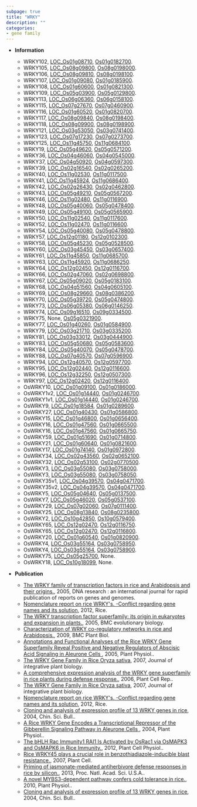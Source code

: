 ```yaml
---
subpage: true
title: "WRKY"
description: ""
categories:
- gene family
---
```


* **Information**  
    + WRKY102, [LOC_Os01g08710](http://rice.plantbiology.msu.edu/cgi-bin/ORF_infopage.cgi?orf=LOC_Os01g08710), [Os01g0182700](http://rapdb.dna.affrc.go.jp/viewer/gbrowse_details/irgsp1?name=Os01g0182700).
    + WRKY105, [LOC_Os08g09800](http://rice.plantbiology.msu.edu/cgi-bin/ORF_infopage.cgi?orf=LOC_Os08g09800), [Os08g0198000](http://rapdb.dna.affrc.go.jp/viewer/gbrowse_details/irgsp1?name=Os08g0198000).
    + WRKY106, [LOC_Os08g09810](http://rice.plantbiology.msu.edu/cgi-bin/ORF_infopage.cgi?orf=LOC_Os08g09810), [Os08g0198100](http://rapdb.dna.affrc.go.jp/viewer/gbrowse_details/irgsp1?name=Os08g0198100).
    + WRKY107, [LOC_Os01g09080](http://rice.plantbiology.msu.edu/cgi-bin/ORF_infopage.cgi?orf=LOC_Os01g09080), [Os01g0185900](http://rapdb.dna.affrc.go.jp/viewer/gbrowse_details/irgsp1?name=Os01g0185900).
    + WRKY108, [LOC_Os01g60600](http://rice.plantbiology.msu.edu/cgi-bin/ORF_infopage.cgi?orf=LOC_Os01g60600), [Os01g0821300](http://rapdb.dna.affrc.go.jp/viewer/gbrowse_details/irgsp1?name=Os01g0821300).
    + WRKY109, [LOC_Os05g03900](http://rice.plantbiology.msu.edu/cgi-bin/ORF_infopage.cgi?orf=LOC_Os05g03900), [Os05g0129800](http://rapdb.dna.affrc.go.jp/viewer/gbrowse_details/irgsp1?name=Os05g0129800).
    + WRKY113, [LOC_Os06g06360](http://rice.plantbiology.msu.edu/cgi-bin/ORF_infopage.cgi?orf=LOC_Os06g06360), [Os06g0158100](http://rapdb.dna.affrc.go.jp/viewer/gbrowse_details/irgsp1?name=Os06g0158100).
    + WRKY115, [LOC_Os07g27670](http://rice.plantbiology.msu.edu/cgi-bin/ORF_infopage.cgi?orf=LOC_Os07g27670), [Os07g0460900](http://rapdb.dna.affrc.go.jp/viewer/gbrowse_details/irgsp1?name=Os07g0460900).
    + WRKY116, [LOC_Os01g60520](http://rice.plantbiology.msu.edu/cgi-bin/ORF_infopage.cgi?orf=LOC_Os01g60520), [Os01g0820700](http://rapdb.dna.affrc.go.jp/viewer/gbrowse_details/irgsp1?name=Os01g0820700).
    + WRKY117, [LOC_Os08g09840](http://rice.plantbiology.msu.edu/cgi-bin/ORF_infopage.cgi?orf=LOC_Os08g09840), [Os08g0198400](http://rapdb.dna.affrc.go.jp/viewer/gbrowse_details/irgsp1?name=Os08g0198400).
    + WRKY118, [LOC_Os08g09900](http://rice.plantbiology.msu.edu/cgi-bin/ORF_infopage.cgi?orf=LOC_Os08g09900), [Os08g0198900](http://rapdb.dna.affrc.go.jp/viewer/gbrowse_details/irgsp1?name=Os08g0198900).
    + WRKY121, [LOC_Os03g53050](http://rice.plantbiology.msu.edu/cgi-bin/ORF_infopage.cgi?orf=LOC_Os03g53050), [Os03g0741400](http://rapdb.dna.affrc.go.jp/viewer/gbrowse_details/irgsp1?name=Os03g0741400).
    + WRKY123, [LOC_Os07g17230](http://rice.plantbiology.msu.edu/cgi-bin/ORF_infopage.cgi?orf=LOC_Os07g17230), [Os07g0273700](http://rapdb.dna.affrc.go.jp/viewer/gbrowse_details/irgsp1?name=Os07g0273700).
    + WRKY125, [LOC_Os11g45750](http://rice.plantbiology.msu.edu/cgi-bin/ORF_infopage.cgi?orf=LOC_Os11g45750), [Os11g0684100](http://rapdb.dna.affrc.go.jp/viewer/gbrowse_details/irgsp1?name=Os11g0684100).
    + WRKY19, [LOC_Os05g49620](http://rice.plantbiology.msu.edu/cgi-bin/ORF_infopage.cgi?orf=LOC_Os05g49620), [Os05g0571200](http://rapdb.dna.affrc.go.jp/viewer/gbrowse_details/irgsp1?name=Os05g0571200).
    + WRKY36, [LOC_Os04g46060](http://rice.plantbiology.msu.edu/cgi-bin/ORF_infopage.cgi?orf=LOC_Os04g46060), [Os04g0545000](http://rapdb.dna.affrc.go.jp/viewer/gbrowse_details/irgsp1?name=Os04g0545000).
    + WRKY37, [LOC_Os04g50920](http://rice.plantbiology.msu.edu/cgi-bin/ORF_infopage.cgi?orf=LOC_Os04g50920), [Os04g0597300](http://rapdb.dna.affrc.go.jp/viewer/gbrowse_details/irgsp1?name=Os04g0597300).
    + WRKY39, [LOC_Os02g16540](http://rice.plantbiology.msu.edu/cgi-bin/ORF_infopage.cgi?orf=LOC_Os02g16540), [Os02g0265200](http://rapdb.dna.affrc.go.jp/viewer/gbrowse_details/irgsp1?name=Os02g0265200).
    + WRKY40, [LOC_Os11g02530](http://rice.plantbiology.msu.edu/cgi-bin/ORF_infopage.cgi?orf=LOC_Os11g02530), [Os11g0117500](http://rapdb.dna.affrc.go.jp/viewer/gbrowse_details/irgsp1?name=Os11g0117500).
    + WRKY41, [LOC_Os11g45924](http://rice.plantbiology.msu.edu/cgi-bin/ORF_infopage.cgi?orf=LOC_Os11g45924), [Os11g0686400](http://rapdb.dna.affrc.go.jp/viewer/gbrowse_details/irgsp1?name=Os11g0686400).
    + WRKY42, [LOC_Os02g26430](http://rice.plantbiology.msu.edu/cgi-bin/ORF_infopage.cgi?orf=LOC_Os02g26430), [Os02g0462800](http://rapdb.dna.affrc.go.jp/viewer/gbrowse_details/irgsp1?name=Os02g0462800).
    + WRKY43, [LOC_Os05g49210](http://rice.plantbiology.msu.edu/cgi-bin/ORF_infopage.cgi?orf=LOC_Os05g49210), [Os05g0567200](http://rapdb.dna.affrc.go.jp/viewer/gbrowse_details/irgsp1?name=Os05g0567200).
    + WRKY46, [LOC_Os11g02480](http://rice.plantbiology.msu.edu/cgi-bin/ORF_infopage.cgi?orf=LOC_Os11g02480), [Os11g0116900](http://rapdb.dna.affrc.go.jp/viewer/gbrowse_details/irgsp1?name=Os11g0116900).
    + WRKY48, [LOC_Os05g40060](http://rice.plantbiology.msu.edu/cgi-bin/ORF_infopage.cgi?orf=LOC_Os05g40060), [Os05g0478400](http://rapdb.dna.affrc.go.jp/viewer/gbrowse_details/irgsp1?name=Os05g0478400).
    + WRKY49, [LOC_Os05g49100](http://rice.plantbiology.msu.edu/cgi-bin/ORF_infopage.cgi?orf=LOC_Os05g49100), [Os05g0565900](http://rapdb.dna.affrc.go.jp/viewer/gbrowse_details/irgsp1?name=Os05g0565900).
    + WRKY50, [LOC_Os11g02540](http://rice.plantbiology.msu.edu/cgi-bin/ORF_infopage.cgi?orf=LOC_Os11g02540), [Os11g0117600](http://rapdb.dna.affrc.go.jp/viewer/gbrowse_details/irgsp1?name=Os11g0117600).
    + WRKY52, [LOC_Os11g02470](http://rice.plantbiology.msu.edu/cgi-bin/ORF_infopage.cgi?orf=LOC_Os11g02470), [Os11g0116600](http://rapdb.dna.affrc.go.jp/viewer/gbrowse_details/irgsp1?name=Os11g0116600).
    + WRKY54, [LOC_Os05g40080](http://rice.plantbiology.msu.edu/cgi-bin/ORF_infopage.cgi?orf=LOC_Os05g40080), [Os05g0478800](http://rapdb.dna.affrc.go.jp/viewer/gbrowse_details/irgsp1?name=Os05g0478800).
    + WRKY57, [LOC_Os12g01180](http://rice.plantbiology.msu.edu/cgi-bin/ORF_infopage.cgi?orf=LOC_Os12g01180), [Os12g0102300](http://rapdb.dna.affrc.go.jp/viewer/gbrowse_details/irgsp1?name=Os12g0102300).
    + WRKY58, [LOC_Os05g45230](http://rice.plantbiology.msu.edu/cgi-bin/ORF_infopage.cgi?orf=LOC_Os05g45230), [Os05g0528500](http://rapdb.dna.affrc.go.jp/viewer/gbrowse_details/irgsp1?name=Os05g0528500).
    + WRKY60, [LOC_Os03g45450](http://rice.plantbiology.msu.edu/cgi-bin/ORF_infopage.cgi?orf=LOC_Os03g45450), [Os03g0657400](http://rapdb.dna.affrc.go.jp/viewer/gbrowse_details/irgsp1?name=Os03g0657400).
    + WRKY61, [LOC_Os11g45850](http://rice.plantbiology.msu.edu/cgi-bin/ORF_infopage.cgi?orf=LOC_Os11g45850), [Os11g0685700](http://rapdb.dna.affrc.go.jp/viewer/gbrowse_details/irgsp1?name=Os11g0685700).
    + WRKY63, [LOC_Os11g45920](http://rice.plantbiology.msu.edu/cgi-bin/ORF_infopage.cgi?orf=LOC_Os11g45920), [Os11g0686250](http://rapdb.dna.affrc.go.jp/viewer/gbrowse_details/irgsp1?name=Os11g0686250).
    + WRKY64, [LOC_Os12g02450](http://rice.plantbiology.msu.edu/cgi-bin/ORF_infopage.cgi?orf=LOC_Os12g02450), [Os12g0116700](http://rapdb.dna.affrc.go.jp/viewer/gbrowse_details/irgsp1?name=Os12g0116700).
    + WRKY66, [LOC_Os02g47060](http://rice.plantbiology.msu.edu/cgi-bin/ORF_infopage.cgi?orf=LOC_Os02g47060), [Os02g0698800](http://rapdb.dna.affrc.go.jp/viewer/gbrowse_details/irgsp1?name=Os02g0698800).
    + WRKY67, [LOC_Os05g09020](http://rice.plantbiology.msu.edu/cgi-bin/ORF_infopage.cgi?orf=LOC_Os05g09020), [Os05g0183100](http://rapdb.dna.affrc.go.jp/viewer/gbrowse_details/irgsp1?name=Os05g0183100).
    + WRKY68, [LOC_Os04g51560](http://rice.plantbiology.msu.edu/cgi-bin/ORF_infopage.cgi?orf=LOC_Os04g51560), [Os04g0605100](http://rapdb.dna.affrc.go.jp/viewer/gbrowse_details/irgsp1?name=Os04g0605100).
    + WRKY69, [LOC_Os08g29660](http://rice.plantbiology.msu.edu/cgi-bin/ORF_infopage.cgi?orf=LOC_Os08g29660), [Os08g0386200](http://rapdb.dna.affrc.go.jp/viewer/gbrowse_details/irgsp1?name=Os08g0386200).
    + WRKY70, [LOC_Os05g39720](http://rice.plantbiology.msu.edu/cgi-bin/ORF_infopage.cgi?orf=LOC_Os05g39720), [Os05g0474800](http://rapdb.dna.affrc.go.jp/viewer/gbrowse_details/irgsp1?name=Os05g0474800).
    + WRKY73, [LOC_Os06g05380](http://rice.plantbiology.msu.edu/cgi-bin/ORF_infopage.cgi?orf=LOC_Os06g05380), [Os06g0146250](http://rapdb.dna.affrc.go.jp/viewer/gbrowse_details/irgsp1?name=Os06g0146250).
    + WRKY74, [LOC_Os09g16510](http://rice.plantbiology.msu.edu/cgi-bin/ORF_infopage.cgi?orf=LOC_Os09g16510), [Os09g0334500](http://rapdb.dna.affrc.go.jp/viewer/gbrowse_details/irgsp1?name=Os09g0334500).
    + WRKY75, None, [Os05g0321900](http://rapdb.dna.affrc.go.jp/viewer/gbrowse_details/irgsp1?name=Os05g0321900).
    + WRKY77, [LOC_Os01g40260](http://rice.plantbiology.msu.edu/cgi-bin/ORF_infopage.cgi?orf=LOC_Os01g40260), [Os01g0584900](http://rapdb.dna.affrc.go.jp/viewer/gbrowse_details/irgsp1?name=Os01g0584900).
    + WRKY79, [LOC_Os03g21710](http://rice.plantbiology.msu.edu/cgi-bin/ORF_infopage.cgi?orf=LOC_Os03g21710), [Os03g0335200](http://rapdb.dna.affrc.go.jp/viewer/gbrowse_details/irgsp1?name=Os03g0335200).
    + WRKY81, [LOC_Os03g33012](http://rice.plantbiology.msu.edu/cgi-bin/ORF_infopage.cgi?orf=LOC_Os03g33012), [Os03g0444900](http://rapdb.dna.affrc.go.jp/viewer/gbrowse_details/irgsp1?name=Os03g0444900).
    + WRKY83, [LOC_Os05g50680](http://rice.plantbiology.msu.edu/cgi-bin/ORF_infopage.cgi?orf=LOC_Os05g50680), [Os05g0583600](http://rapdb.dna.affrc.go.jp/viewer/gbrowse_details/irgsp1?name=Os05g0583600).
    + WRKY84, [LOC_Os05g40070](http://rice.plantbiology.msu.edu/cgi-bin/ORF_infopage.cgi?orf=LOC_Os05g40070), [Os05g0478700](http://rapdb.dna.affrc.go.jp/viewer/gbrowse_details/irgsp1?name=Os05g0478700).
    + WRKY88, [LOC_Os07g40570](http://rice.plantbiology.msu.edu/cgi-bin/ORF_infopage.cgi?orf=LOC_Os07g40570), [Os07g0596900](http://rapdb.dna.affrc.go.jp/viewer/gbrowse_details/irgsp1?name=Os07g0596900).
    + WRKY94, [LOC_Os12g40570](http://rice.plantbiology.msu.edu/cgi-bin/ORF_infopage.cgi?orf=LOC_Os12g40570), [Os12g0597700](http://rapdb.dna.affrc.go.jp/viewer/gbrowse_details/irgsp1?name=Os12g0597700).
    + WRKY95, [LOC_Os12g02440](http://rice.plantbiology.msu.edu/cgi-bin/ORF_infopage.cgi?orf=LOC_Os12g02440), [Os12g0116600](http://rapdb.dna.affrc.go.jp/viewer/gbrowse_details/irgsp1?name=Os12g0116600).
    + WRKY96, [LOC_Os12g32250](http://rice.plantbiology.msu.edu/cgi-bin/ORF_infopage.cgi?orf=LOC_Os12g32250), [Os12g0507300](http://rapdb.dna.affrc.go.jp/viewer/gbrowse_details/irgsp1?name=Os12g0507300).
    + WRKY97, [LOC_Os12g02420](http://rice.plantbiology.msu.edu/cgi-bin/ORF_infopage.cgi?orf=LOC_Os12g02420), [Os12g0116400](http://rapdb.dna.affrc.go.jp/viewer/gbrowse_details/irgsp1?name=Os12g0116400).
    + OsWRKY10, [LOC_Os01g09100](http://rice.plantbiology.msu.edu/cgi-bin/ORF_infopage.cgi?orf=LOC_Os01g09100), [Os01g0186000](http://rapdb.dna.affrc.go.jp/viewer/gbrowse_details/irgsp1?name=Os01g0186000).
    + OsWRKY1v2, [LOC_Os01g14440](http://rice.plantbiology.msu.edu/cgi-bin/ORF_infopage.cgi?orf=LOC_Os01g14440), [Os01g0246700](http://rapdb.dna.affrc.go.jp/viewer/gbrowse_details/irgsp1?name=Os01g0246700).
    + OsWRKY1v1, [LOC_Os01g14440](http://rice.plantbiology.msu.edu/cgi-bin/ORF_infopage.cgi?orf=LOC_Os01g14440), [Os01g0246700](http://rapdb.dna.affrc.go.jp/viewer/gbrowse_details/irgsp1?name=Os01g0246700).
    + OsWRKY9, [LOC_Os01g18584](http://rice.plantbiology.msu.edu/cgi-bin/ORF_infopage.cgi?orf=LOC_Os01g18584), [Os01g0289600](http://rapdb.dna.affrc.go.jp/viewer/gbrowse_details/irgsp1?name=Os01g0289600).
    + OsWRKY27, [LOC_Os01g40430](http://rice.plantbiology.msu.edu/cgi-bin/ORF_infopage.cgi?orf=LOC_Os01g40430), [Os01g0586800](http://rapdb.dna.affrc.go.jp/viewer/gbrowse_details/irgsp1?name=Os01g0586800).
    + OsWRKY15, [LOC_Os01g46800](http://rice.plantbiology.msu.edu/cgi-bin/ORF_infopage.cgi?orf=LOC_Os01g46800), [Os01g0656400](http://rapdb.dna.affrc.go.jp/viewer/gbrowse_details/irgsp1?name=Os01g0656400).
    + OsWRKY16, [LOC_Os01g47560](http://rice.plantbiology.msu.edu/cgi-bin/ORF_infopage.cgi?orf=LOC_Os01g47560), [Os01g0665500](http://rapdb.dna.affrc.go.jp/viewer/gbrowse_details/irgsp1?name=Os01g0665500).
    + OsWRKY16, [LOC_Os01g47560](http://rice.plantbiology.msu.edu/cgi-bin/ORF_infopage.cgi?orf=LOC_Os01g47560), [Os01g0665750](http://rapdb.dna.affrc.go.jp/viewer/gbrowse_details/irgsp1?name=Os01g0665750).
    + OsWRKY59, [LOC_Os01g51690](http://rice.plantbiology.msu.edu/cgi-bin/ORF_infopage.cgi?orf=LOC_Os01g51690), [Os01g0714800](http://rapdb.dna.affrc.go.jp/viewer/gbrowse_details/irgsp1?name=Os01g0714800).
    + OsWRKY21, [LOC_Os01g60640](http://rice.plantbiology.msu.edu/cgi-bin/ORF_infopage.cgi?orf=LOC_Os01g60640), [Os01g0821600](http://rapdb.dna.affrc.go.jp/viewer/gbrowse_details/irgsp1?name=Os01g0821600).
    + OsWRKY17, [LOC_Os01g74140](http://rice.plantbiology.msu.edu/cgi-bin/ORF_infopage.cgi?orf=LOC_Os01g74140), [Os01g0972800](http://rapdb.dna.affrc.go.jp/viewer/gbrowse_details/irgsp1?name=Os01g0972800).
    + OsWRKY34, [LOC_Os02g43560](http://rice.plantbiology.msu.edu/cgi-bin/ORF_infopage.cgi?orf=LOC_Os02g43560), [Os02g0652100](http://rapdb.dna.affrc.go.jp/viewer/gbrowse_details/irgsp1?name=Os02g0652100).
    + OsWRKY32, [LOC_Os02g53100](http://rice.plantbiology.msu.edu/cgi-bin/ORF_infopage.cgi?orf=LOC_Os02g53100), [Os02g0770500](http://rapdb.dna.affrc.go.jp/viewer/gbrowse_details/irgsp1?name=Os02g0770500).
    + OsWRKY3, [LOC_Os03g55080](http://rice.plantbiology.msu.edu/cgi-bin/ORF_infopage.cgi?orf=LOC_Os03g55080), [Os03g0758000](http://rapdb.dna.affrc.go.jp/viewer/gbrowse_details/irgsp1?name=Os03g0758000).
    + OsWRKY3, [LOC_Os03g55080](http://rice.plantbiology.msu.edu/cgi-bin/ORF_infopage.cgi?orf=LOC_Os03g55080), [Os03g0758050](http://rapdb.dna.affrc.go.jp/viewer/gbrowse_details/irgsp1?name=Os03g0758050).
    + OsWRKY35v1, [LOC_Os04g39570](http://rice.plantbiology.msu.edu/cgi-bin/ORF_infopage.cgi?orf=LOC_Os04g39570), [Os04g0471700](http://rapdb.dna.affrc.go.jp/viewer/gbrowse_details/irgsp1?name=Os04g0471700).
    + OsWRKY35v2, [LOC_Os04g39570](http://rice.plantbiology.msu.edu/cgi-bin/ORF_infopage.cgi?orf=LOC_Os04g39570), [Os04g0471700](http://rapdb.dna.affrc.go.jp/viewer/gbrowse_details/irgsp1?name=Os04g0471700).
    + OsWRKY5, [LOC_Os05g04640](http://rice.plantbiology.msu.edu/cgi-bin/ORF_infopage.cgi?orf=LOC_Os05g04640), [Os05g0137500](http://rapdb.dna.affrc.go.jp/viewer/gbrowse_details/irgsp1?name=Os05g0137500).
    + OsWRKY7, [LOC_Os05g46020](http://rice.plantbiology.msu.edu/cgi-bin/ORF_infopage.cgi?orf=LOC_Os05g46020), [Os05g0537100](http://rapdb.dna.affrc.go.jp/viewer/gbrowse_details/irgsp1?name=Os05g0537100).
    + OsWRKY29, [LOC_Os07g02060](http://rice.plantbiology.msu.edu/cgi-bin/ORF_infopage.cgi?orf=LOC_Os07g02060), [Os07g0111400](http://rapdb.dna.affrc.go.jp/viewer/gbrowse_details/irgsp1?name=Os07g0111400).
    + OsWRKY25, [LOC_Os08g13840](http://rice.plantbiology.msu.edu/cgi-bin/ORF_infopage.cgi?orf=LOC_Os08g13840), [Os08g0235800](http://rapdb.dna.affrc.go.jp/viewer/gbrowse_details/irgsp1?name=Os08g0235800).
    + OsWRKY2, [LOC_Os10g42850](http://rice.plantbiology.msu.edu/cgi-bin/ORF_infopage.cgi?orf=LOC_Os10g42850), [Os10g0579400](http://rapdb.dna.affrc.go.jp/viewer/gbrowse_details/irgsp1?name=Os10g0579400).
    + OsWRKY65, [LOC_Os12g02470](http://rice.plantbiology.msu.edu/cgi-bin/ORF_infopage.cgi?orf=LOC_Os12g02470), [Os12g0116750](http://rapdb.dna.affrc.go.jp/viewer/gbrowse_details/irgsp1?name=Os12g0116750).
    + OsWRKY65, [LOC_Os12g02470](http://rice.plantbiology.msu.edu/cgi-bin/ORF_infopage.cgi?orf=LOC_Os12g02470), [Os12g0116800](http://rapdb.dna.affrc.go.jp/viewer/gbrowse_details/irgsp1?name=Os12g0116800).
    + OsWRKY20, [LOC_Os01g60540](http://rice.plantbiology.msu.edu/cgi-bin/ORF_infopage.cgi?orf=LOC_Os01g60540), [Os01g0820900](http://rapdb.dna.affrc.go.jp/viewer/gbrowse_details/irgsp1?name=Os01g0820900).
    + OsWRKY4, [LOC_Os03g55164](http://rice.plantbiology.msu.edu/cgi-bin/ORF_infopage.cgi?orf=LOC_Os03g55164), [Os03g0758950](http://rapdb.dna.affrc.go.jp/viewer/gbrowse_details/irgsp1?name=Os03g0758950).
    + OsWRKY4, [LOC_Os03g55164](http://rice.plantbiology.msu.edu/cgi-bin/ORF_infopage.cgi?orf=LOC_Os03g55164), [Os03g0758900](http://rapdb.dna.affrc.go.jp/viewer/gbrowse_details/irgsp1?name=Os03g0758900).
    + OsWRKY75, [LOC_Os05g25700](http://rice.plantbiology.msu.edu/cgi-bin/ORF_infopage.cgi?orf=LOC_Os05g25700), None.
    + OsWRKY18, [LOC_Os10g18099](http://rice.plantbiology.msu.edu/cgi-bin/ORF_infopage.cgi?orf=LOC_Os10g18099), None.

* **Publication**  
    + [The WRKY family of transcription factors in rice and Arabidopsis and their origins.](http://www.ncbi.nlm.nih.gov/pubmed?term=The+WRKY+family+of+transcription+factors+in+rice+and+Arabidopsis+and+their+origins.%5BTitle%5D), 2005, DNA research : an international journal for rapid publication of reports on genes and genomes.
    + [Nomenclature report on rice WRKY's. -Conflict regarding gene names and its solution](http://www.ncbi.nlm.nih.gov/pubmed?term=Nomenclature+report+on+rice+WRKY's.+-Conflict+regarding+gene+names+and+its+solution%5BTitle%5D), 2012, Rice.
    + [The WRKY transcription factor superfamily: its origin in eukaryotes and expansion in plants.](http://www.ncbi.nlm.nih.gov/pubmed?term=The+WRKY+transcription+factor+superfamily:+its+origin+in+eukaryotes+and+expansion+in+plants.%5BTitle%5D), 2005, BMC evolutionary biology.
    + [Characterization of WRKY co-regulatory networks in rice and Arabidopsis.](http://www.ncbi.nlm.nih.gov/pubmed?term=Characterization+of+WRKY+co-regulatory+networks+in+rice+and+Arabidopsis.%5BTitle%5D), 2009, BMC Plant Biol.
    + [Annotations and Functional Analyses of the Rice WRKY Gene Superfamily Reveal Positive and Negative Regulators of Abscisic Acid Signaling in Aleurone Cells ](http://www.ncbi.nlm.nih.gov/pubmed?term=Annotations+and+Functional+Analyses+of+the+Rice+WRKY+Gene+Superfamily+Reveal+Positive+and+Negative+Regulators+of+Abscisic+Acid+Signaling+in+Aleurone+Cells+%5BTitle%5D), 2005, Plant Physiol..
    + [The WRKY Gene Family in Rice Oryza sativa](http://www.ncbi.nlm.nih.gov/pubmed?term=The+WRKY+Gene+Family+in+Rice+Oryza+sativa%5BTitle%5D), 2007, Journal of integrative plant biology.
    + [A comprehensive expression analysis of the WRKY gene superfamily in rice plants during defense response.](http://www.ncbi.nlm.nih.gov/pubmed?term=A+comprehensive+expression+analysis+of+the+WRKY+gene+superfamily+in+rice+plants+during+defense+response.%5BTitle%5D), 2006, Plant Cell Rep..
    + [The WRKY Gene Family in Rice Oryza sativa](http://www.ncbi.nlm.nih.gov/pubmed?term=The+WRKY+Gene+Family+in+Rice+Oryza+sativa%5BTitle%5D), 2007, Journal of integrative plant biology.
    + [Nomenclature report on rice WRKY's. -Conflict regarding gene names and its solution](http://www.ncbi.nlm.nih.gov/pubmed?term=Nomenclature+report+on+rice+WRKY's.+-Conflict+regarding+gene+names+and+its+solution%5BTitle%5D), 2012, Rice.
    + [Cloning and analysis of expression profile of 13 WRKY genes in rice](http://www.ncbi.nlm.nih.gov/pubmed?term=Cloning+and+analysis+of+expression+profile+of+13+WRKY+genes+in+rice%5BTitle%5D), 2004, Chin. Sci. Bull..
    + [A Rice WRKY Gene Encodes a Transcriptional Repressor of the Gibberellin Signaling Pathway in Aleurone Cells ](http://www.ncbi.nlm.nih.gov/pubmed?term=A+Rice+WRKY+Gene+Encodes+a+Transcriptional+Repressor+of+the+Gibberellin+Signaling+Pathway+in+Aleurone+Cells+%5BTitle%5D), 2004, Plant Physiol..
    + [The bHLH Rac Immunity1 RAI1 Is Activated by OsRac1 via OsMAPK3 and OsMAPK6 in Rice Immunity.](http://www.ncbi.nlm.nih.gov/pubmed?term=The+bHLH+Rac+Immunity1+RAI1+Is+Activated+by+OsRac1+via+OsMAPK3+and+OsMAPK6+in+Rice+Immunity.%5BTitle%5D), 2012, Plant Cell Physiol..
    + [Rice WRKY45 plays a crucial role in benzothiadiazole-inducible blast resistance.](http://www.ncbi.nlm.nih.gov/pubmed?term=Rice+WRKY45+plays+a+crucial+role+in+benzothiadiazole-inducible+blast+resistance.%5BTitle%5D), 2007, Plant Cell.
    + [Priming of jasmonate-mediated antiherbivore defense responses in rice by silicon.](http://www.ncbi.nlm.nih.gov/pubmed?term=Priming+of+jasmonate-mediated+antiherbivore+defense+responses+in+rice+by+silicon.%5BTitle%5D), 2013, Proc. Natl. Acad. Sci. U.S.A..
    + [A novel MYBS3-dependent pathway confers cold tolerance in rice.](http://www.ncbi.nlm.nih.gov/pubmed?term=A+novel+MYBS3-dependent+pathway+confers+cold+tolerance+in+rice.%5BTitle%5D), 2010, Plant Physiol..
    + [Cloning and analysis of expression profile of 13 WRKY genes in rice](http://www.ncbi.nlm.nih.gov/pubmed?term=Cloning+and+analysis+of+expression+profile+of+13+WRKY+genes+in+rice%5BTitle%5D), 2004, Chin. Sci. Bull..


